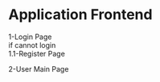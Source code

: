 # Application Frontend<br/>

1-Login Page<br/>
    if cannot login<br/>
    1.1-Register Page<br/>

2-User Main Page<br/>